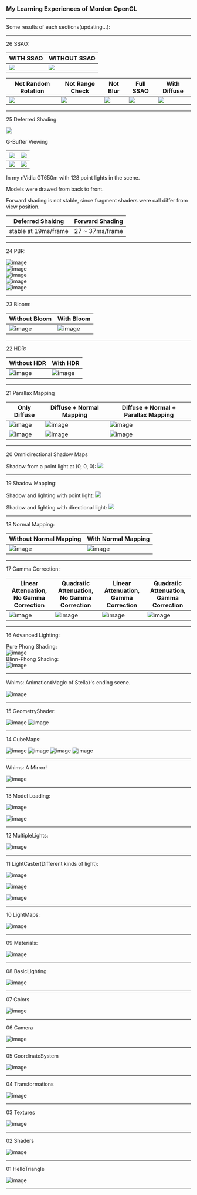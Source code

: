 ### My Learning Experiences of Morden OpenGL ###

_ _ _

Some results of each sections(updating...):

---  

26 SSAO:  

| WITH SSAO | WITHOUT SSAO |
| --- | --- |
| ![](textures/demo/26-6.png)  | ![](textures/demo/26-7.png)  |


| Not Random Rotation | Not Range Check | Not Blur | Full SSAO | With Diffuse |
| --- | --- | --- | --- | --- |
| ![](textures/demo/26-3.png)  | ![](textures/demo/26-4.png)  | ![](textures/demo/26-2.png)  | ![](textures/demo/26-5.png)  | ![](textures/demo/26-1.png)  |

_ _ _

25 Deferred Shading:  

![](textures/demo/25-1.png)

G-Buffer Viewing

| ![](textures/demo/25-Pos.png)  | ![](textures/demo/25-Nor.png) |
| --- | --- |
|  ![](textures/demo/25-Dif.png)  |  ![](textures/demo/25-Spec.png) |

In my nVidia GT650m with 128 point lights in the scene.

Models were drawed from back to front.

Forward shading is not stable, since fragment shaders were call differ from view position.

| Deferred Shaidng | Forward Shading |
| --- | --- |
|  stable at 19ms/frame  |  27 ~ 37ms/frame |
_ _ _

24 PBR:  


![image](https://github.com/hellokenlee/OpenGLPractice/raw/master/textures/demo/24-1.png)  
![image](https://github.com/hellokenlee/OpenGLPractice/raw/master/textures/demo/24-2.png)  
![image](https://github.com/hellokenlee/OpenGLPractice/raw/master/textures/demo/24-3.png)  
![image](https://github.com/hellokenlee/OpenGLPractice/raw/master/textures/demo/24-4.png)  
![image](https://github.com/hellokenlee/OpenGLPractice/raw/master/textures/demo/24-5.png)  

_ _ _

23 Bloom:  


| Without Bloom | With Bloom |
| --- | --- |
| ![image](https://github.com/hellokenlee/OpenGLPractice/raw/master/textures/demo/23-1.png)   |![image](https://github.com/hellokenlee/OpenGLPractice/raw/master/textures/demo/23-2.png)   | 

_ _ _

22 HDR:  


| Without HDR | With HDR |
| --- | --- |
| ![image](https://github.com/hellokenlee/OpenGLPractice/raw/master/textures/demo/22-1.png)   |![image](https://github.com/hellokenlee/OpenGLPractice/raw/master/textures/demo/22-2.png)   | 

_ _ _


21 Parallax Mapping

| Only Diffuse | Diffuse + Normal Mapping | Diffuse + Normal + Parallax Mapping |
| --- | --- | --- |
| ![image](https://github.com/hellokenlee/OpenGLPractice/raw/master/textures/demo/21-1.png)   | ![image](https://github.com/hellokenlee/OpenGLPractice/raw/master/textures/demo/21-2.png)   | ![image](https://github.com/hellokenlee/OpenGLPractice/raw/master/textures/demo/21-3.png)  
| ![image](https://github.com/hellokenlee/OpenGLPractice/raw/master/textures/demo/21-4.png)   | ![image](https://github.com/hellokenlee/OpenGLPractice/raw/master/textures/demo/21-5.png)   | ![image](https://github.com/hellokenlee/OpenGLPractice/raw/master/textures/demo/21-6.png)  

_ _ _

20 Omnidirectional Shadow Maps



Shadow from a point light at (0, 0, 0): 
![](https://github.com/hellokenlee/OpenGLPractice/raw/master/textures/demo/20-1.png)

_ _ _

19 Shadow Mapping:  


Shadow and lighting with point light:
![](https://github.com/hellokenlee/OpenGLPractice/raw/master/textures/demo/19-1.png)

Shadow and lighting with directional light: 
![](https://github.com/hellokenlee/OpenGLPractice/raw/master/textures/demo/19-2.png)
_ _ _

18 Normal Mapping:  


| Without Normal Mapping | With Normal Mapping |
| --- | --- |
| ![image](https://github.com/hellokenlee/OpenGLPractice/raw/master/textures/demo/18-NNM.png)   |![image](https://github.com/hellokenlee/OpenGLPractice/raw/master/textures/demo/18-NM.png)   | 

_ _ _


17 Gamma Correction:  


| Linear Attenuation, No Gamma Correction | Quadratic Attenuation, No Gamma Correction | Linear Attenuation, Gamma Correction | Quadratic Attenuation, Gamma Correction|
| --- | --- | --- | --- |
| ![image](https://github.com/hellokenlee/OpenGLPractice/raw/master/textures/demo/17-LNG.png)   |![image](https://github.com/hellokenlee/OpenGLPractice/raw/master/textures/demo/17-QNG.png)   | ![image](https://github.com/hellokenlee/OpenGLPractice/raw/master/textures/demo/17-LG.png)   | ![image](https://github.com/hellokenlee/OpenGLPractice/raw/master/textures/demo/17-QG.png)   |

_ _ _

16 Advanced Lighting:

Pure Phong Shading:  
![image](https://github.com/hellokenlee/OpenGLPractice/raw/master/textures/demo/16-1.png)  
Blinn-Phong Shading:  
![image](https://github.com/hellokenlee/OpenGLPractice/raw/master/textures/demo/16-2.png)  

_ _ _

Whims: Animation《Magic of Stella》's ending scene.

![image](https://github.com/hellokenlee/OpenGLPractice/raw/master/textures/demo/w02.png)
_ _ _

15 GeometryShader:

![image](https://github.com/hellokenlee/OpenGLPractice/raw/master/textures/demo/15-1.png)
![image](https://github.com/hellokenlee/OpenGLPractice/raw/master/textures/demo/15-2.gif)

_ _ _

14 CubeMaps:

![image](https://github.com/hellokenlee/OpenGLPractice/raw/master/textures/demo/14-1.png)
![image](https://github.com/hellokenlee/OpenGLPractice/raw/master/textures/demo/14-2.png)
![image](https://github.com/hellokenlee/OpenGLPractice/raw/master/textures/demo/14-3.png)
![image](https://github.com/hellokenlee/OpenGLPractice/raw/master/textures/demo/14-4.png)
_ _ _
  
Whims: A Mirror! 

![image](https://github.com/hellokenlee/OpenGLPractice/raw/master/textures/demo/w01.png)
_ _ _

13 Model Loading:

![image](https://github.com/hellokenlee/OpenGLPractice/raw/master/textures/demo/13-1.png)

![image](https://github.com/hellokenlee/OpenGLPractice/raw/master/textures/demo/13-2.png)
_ _ _

12 MultipleLights:

![image](https://github.com/hellokenlee/OpenGLPractice/raw/master/textures/demo/12.png)
_ _ _

11 LightCaster(Different kinds of light):

![image](https://github.com/hellokenlee/OpenGLPractice/raw/master/textures/demo/11-1.png)

![image](https://github.com/hellokenlee/OpenGLPractice/raw/master/textures/demo/11-2.png)

![image](https://github.com/hellokenlee/OpenGLPractice/raw/master/textures/demo/11-3.png)
_ _ _
10 LightMaps:

![image](https://github.com/hellokenlee/OpenGLPractice/raw/master/textures/demo/10.png)
_ _ _
09 Materials:

![image](https://github.com/hellokenlee/OpenGLPractice/raw/master/textures/demo/09.png)
_ _ _
08 BasicLighting

![image](https://github.com/hellokenlee/OpenGLPractice/raw/master/textures/demo/08.png)
_ _ _
07 Colors

![image](https://github.com/hellokenlee/OpenGLPractice/raw/master/textures/demo/07.png)
_ _ _
06 Camera

![image](https://github.com/hellokenlee/OpenGLPractice/raw/master/textures/demo/06.gif)
_ _ _
05 CoordinateSystem

![image](https://github.com/hellokenlee/OpenGLPractice/raw/master/textures/demo/05.gif)
_ _ _
04 Transformations

![image](https://github.com/hellokenlee/OpenGLPractice/raw/master/textures/demo/04.gif)
_ _ _
03 Textures

![image](https://github.com/hellokenlee/OpenGLPractice/raw/master/textures/demo/03.png)
_ _ _
02 Shaders

![image](https://github.com/hellokenlee/OpenGLPractice/raw/master/textures/demo/02.gif)
_ _ _
01 HelloTriangle

![image](https://github.com/hellokenlee/OpenGLPractice/raw/master/textures/demo/01.png)
_ _ _

